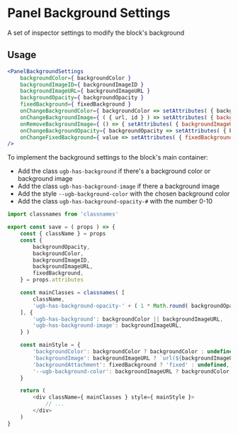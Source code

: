 # Panel Background Settings

A set of inspector settings to modify the block's background

## Usage

```jsx
<PanelBackgroundSettings
    backgroundColor={ backgroundColor }
    backgroundImageID={ backgroundImageID }
    backgroundImageURL={ backgroundImageURL }
    backgroundOpacity={ backgroundOpacity }
    fixedBackground={ fixedBackground }
    onChangeBackgroundColor={ backgroundColor => setAttributes( { backgroundColor } ) }
    onChangeBackgroundImage={ ( { url, id } ) => setAttributes( { backgroundImageURL: url, backgroundImageID: id } ) }
    onRemoveBackgroundImage={ () => { setAttributes( { backgroundImageURL: '', backgroundImageID: 0 } ) } }
    onChangeBackgroundOpacity={ backgroundOpacity => setAttributes( { backgroundOpacity } ) }
    onChangeFixedBackground={ value => setAttributes( { fixedBackground: !! value } ) }
/>
```

To implement the background settings to the block's main container:

- Add the class `ugb-has-background` if there's a background color or background image
- Add the class `ugb-has-background-image` if there a background image
- Add the style `--ugb-background-color` with the chosen background color
- Add the class `ugb-has-background-opacity-#` with the number 0-10

```js
import classnames from 'classnames'

export const save = ( props ) => {
    const { className } = props
    const { 
        backgroundOpacity, 
        backgroundColor, 
        backgroundImageID, 
        backgroundImageURL,
        fixedBackground,
    } = props.attributes

	const mainClasses = classnames( [
		className,
        'ugb-has-background-opacity-' + ( 1 * Math.round( backgroundOpacity / 1 ) ),
	], {
		'ugb-has-background': backgroundColor || backgroundImageURL,
		'ugb-has-background-image': backgroundImageURL,
	} )

	const mainStyle = {
		'backgroundColor': backgroundColor ? backgroundColor : undefined,
		'backgroundImage': backgroundImageURL ? `url(${backgroundImageURL})` : undefined,
		'backgroundAttachment': fixedBackground ? 'fixed' : undefined,
		'--ugb-background-color': backgroundImageURL ? backgroundColor : undefined,
    }

    return (
        <div className={ mainClasses } style={ mainStyle }>
            // ...
        </div>
    )
}
```